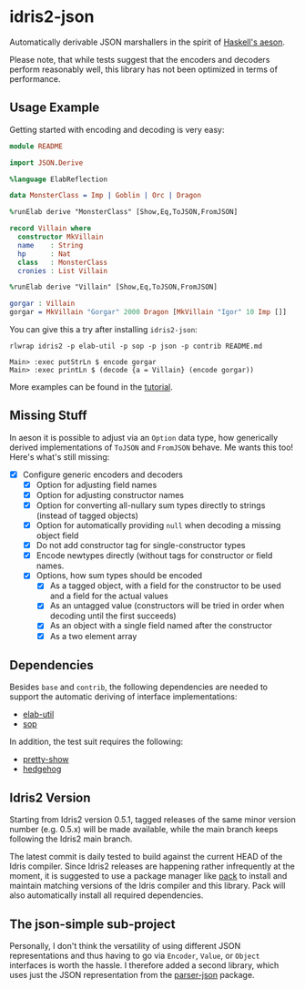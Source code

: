 # idris2-json

Automatically derivable JSON marshallers in the spirit of
[Haskell's aeson](https://hackage.haskell.org/package/aeson).

Please note, that while tests suggest that the encoders and decoders
perform reasonably well, this library has not been optimized in
terms of performance.

## Usage Example

Getting started with encoding and decoding is very easy:

```idris
module README

import JSON.Derive

%language ElabReflection

data MonsterClass = Imp | Goblin | Orc | Dragon

%runElab derive "MonsterClass" [Show,Eq,ToJSON,FromJSON]

record Villain where
  constructor MkVillain
  name    : String
  hp      : Nat
  class   : MonsterClass
  cronies : List Villain

%runElab derive "Villain" [Show,Eq,ToJSON,FromJSON]

gorgar : Villain
gorgar = MkVillain "Gorgar" 2000 Dragon [MkVillain "Igor" 10 Imp []]
```

You can give this a try after installing `idris2-json`:

```shell
rlwrap idris2 -p elab-util -p sop -p json -p contrib README.md

Main> :exec putStrLn $ encode gorgar
Main> :exec printLn $ (decode {a = Villain} (encode gorgar))
```

More examples can be found in the [tutorial](docs/src/Docs/Tutorial.md).

## Missing Stuff

In aeson it is possible to adjust via an `Option` data type,
how generically derived implementations of `ToJSON` and `FromJSON`
behave. Me wants this too! Here's what's still missing:

- [x] Configure generic encoders and decoders
  - [x] Option for adjusting field names
  - [x] Option for adjusting constructor names
  - [x] Option for converting all-nullary sum types
        directly to strings (instead of tagged objects)
  - [x] Option for automatically providing `null` when
        decoding a missing object field
  - [x] Do not add constructor tag for single-constructor types
  - [x] Encode newtypes directly (without tags for constructor
        or field names.
  - [x] Options, how sum types should be encoded
    - [x] As a tagged object, with a field for the constructor to
          be used and a field for the actual values
    - [x] As an untagged value (constructors will be tried in
          order when decoding until the first succeeds)
    - [x] As an object with a single field named after the
          constructor
    - [x] As a two element array

## Dependencies

Besides `base` and `contrib`, the following dependencies are needed to
support the automatic deriving of interface implementations:

* [elab-util](https://github.com/stefan-hoeck/idris2-elab-util)
* [sop](https://github.com/stefan-hoeck/idris2-sop)

In addition, the test suit requires the following:

* [pretty-show](https://github.com/stefan-hoeck/idris2-pretty-show)
* [hedgehog](https://github.com/stefan-hoeck/idris2-hedgehog)

## Idris2 Version

Starting from Idris2 version 0.5.1, tagged releases of the same
minor version number (e.g. 0.5.x) will be made available, while the main
branch keeps following the Idris2 main branch.

The latest commit is daily tested to build against the current
HEAD of the Idris compiler. Since Idris2 releases are happening
rather infrequently at the moment, it is suggested to use
a package manager like [pack](https://github.com/stefan-hoeck/idris2-pack)
to install and maintain matching versions of the Idris compiler
and this library. Pack will also automatically install all
required dependencies.

## The json-simple sub-project

Personally, I don't think the versatility of using different JSON
representations and thus having to go via `Encoder`, `Value`, or `Object`
interfaces is worth the hassle. I therefore added a second library,
which uses just the JSON representation from the
[parser-json](https://github.com/stefan-hoeck/idris2-parser) package.
